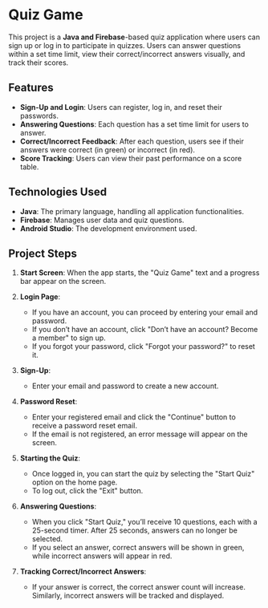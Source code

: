 # Quiz Game

This project is a **Java and Firebase**-based quiz application where users can sign up or log in to participate in quizzes. Users can answer questions within a set time limit, view their correct/incorrect answers visually, and track their scores.

## Features

- **Sign-Up and Login**: Users can register, log in, and reset their passwords.
- **Answering Questions**: Each question has a set time limit for users to answer.
- **Correct/Incorrect Feedback**: After each question, users see if their answers were correct (in green) or incorrect (in red).
- **Score Tracking**: Users can view their past performance on a score table.

## Technologies Used

- **Java**: The primary language, handling all application functionalities.
- **Firebase**: Manages user data and quiz questions.
- **Android Studio**: The development environment used.

## Project Steps

1. **Start Screen**: When the app starts, the "Quiz Game" text and a progress bar appear on the screen.

2. **Login Page**:
   - If you have an account, you can proceed by entering your email and password.
   - If you don’t have an account, click "Don’t have an account? Become a member" to sign up.
   - If you forgot your password, click "Forgot your password?" to reset it.

3. **Sign-Up**:
   - Enter your email and password to create a new account.

4. **Password Reset**:
   - Enter your registered email and click the "Continue" button to receive a password reset email.
   - If the email is not registered, an error message will appear on the screen.

5. **Starting the Quiz**:
   - Once logged in, you can start the quiz by selecting the "Start Quiz" option on the home page.
   - To log out, click the "Exit" button.

6. **Answering Questions**:
   - When you click "Start Quiz," you’ll receive 10 questions, each with a 25-second timer. After 25 seconds, answers can no longer be selected.
   - If you select an answer, correct answers will be shown in green, while incorrect answers will appear in red.

7. **Tracking Correct/Incorrect Answers**:
   - If your answer is correct, the correct answer count will increase. Similarly, incorrect answers will be tracked and displayed.
